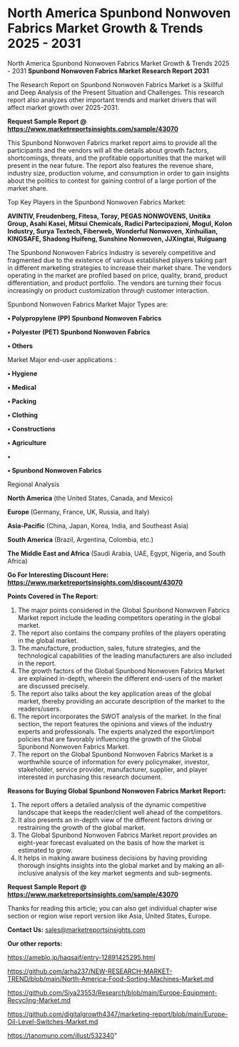 # North America Spunbond Nonwoven Fabrics Market Growth & Trends 2025 - 2031
North America Spunbond Nonwoven Fabrics Market Growth & Trends 2025 - 2031
<strong>Spunbond Nonwoven Fabrics Market Research Report 2031</strong>

The Research Report on Spunbond Nonwoven Fabrics Market is a Skillful and Deep Analysis of the Present Situation and Challenges. This research report also analyzes other important trends and market drivers that will affect market growth over 2025-2031.

<strong>Request Sample Report @ <a href=https://www.marketreportsinsights.com/sample/43070>https://www.marketreportsinsights.com/sample/43070</a></strong>

This Spunbond Nonwoven Fabrics market report aims to provide all the participants and the vendors will all the details about growth factors, shortcomings, threats, and the profitable opportunities that the market will present in the near future. The report also features the revenue share, industry size, production volume, and consumption in order to gain insights about the politics to contest for gaining control of a large portion of the market share.

Top Key Players in the Spunbond Nonwoven Fabrics Market:

<strong>AVINTIV, Freudenberg, Fitesa, Toray, PEGAS NONWOVENS, Unitika Group, Asahi Kasei, Mitsui Chemicals, Radici Partecipazioni, Mogul, Kolon Industry, Surya Textech, Fiberweb, Wonderful Nonwoven, Xinhuilian, KINGSAFE, Shadong Huifeng, Sunshine Nonwoven, JJXingtai, Ruiguang</strong>

The Spunbond Nonwoven Fabrics Industry is severely competitive and fragmented due to the existence of various established players taking part in different marketing strategies to increase their market share. The vendors operating in the market are profiled based on price, quality, brand, product differentiation, and product portfolio. The vendors are turning their focus increasingly on product customization through customer interaction.

Spunbond Nonwoven Fabrics Market Major Types are:

<strong>•  Polypropylene (PP) Spunbond Nonwoven Fabrics

•  Polyester (PET) Spunbond Nonwoven Fabrics

•  Others</strong>

Market Major end-user applications :

<strong>•  Hygiene

•  Medical

•  Packing

•  Clothing

•  Constructions

•  Agriculture

•  

•  Spunbond Nonwoven Fabrics</strong>

Regional Analysis

</u><strong><b>North America</b></strong> (the United States, Canada, and Mexico)

<strong><b>Europe </b></strong>(Germany, France, UK, Russia, and Italy)

<strong><b>Asia-Pacific</b></strong> (China, Japan, Korea, India, and Southeast Asia)

<strong><b>South America</b></strong> (Brazil, Argentina, Colombia, etc.)

<strong><b>The Middle East and Africa</b></strong> (Saudi Arabia, UAE, Egypt, Nigeria, and South Africa)

<strong>Go For Interesting Discount Here: <a href=https://www.marketreportsinsights.com/discount/43070>https://www.marketreportsinsights.com/discount/43070</a></strong>

<strong>Points Covered in The Report:</strong>
<ol>
  <li>The major points considered in the Global Spunbond Nonwoven Fabrics Market report include the leading competitors operating in the global market.</li>
  <li>The report also contains the company profiles of the players operating in the global market.</li>
  <li>The manufacture, production, sales, future strategies, and the technological capabilities of the leading manufacturers are also included in the report.</li>
  <li>The growth factors of the Global Spunbond Nonwoven Fabrics Market are explained in-depth, wherein the different end-users of the market are discussed precisely.</li>
  <li>The report also talks about the key application areas of the global market, thereby providing an accurate description of the market to the readers/users.</li>
  <li>The report incorporates the SWOT analysis of the market. In the final section, the report features the opinions and views of the industry experts and professionals. The experts analyzed the export/import policies that are favorably influencing the growth of the Global Spunbond Nonwoven Fabrics Market.</li>
  <li>The report on the Global Spunbond Nonwoven Fabrics Market is a worthwhile source of information for every policymaker, investor, stakeholder, service provider, manufacturer, supplier, and player interested in purchasing this research document.</li>
</ol>
<strong>Reasons for Buying Global Spunbond Nonwoven Fabrics Market Report:</strong>

<ol>
  <li>The report offers a detailed analysis of the dynamic competitive landscape that keeps the reader/client well ahead of the competitors.</li>
  <li>It also presents an in-depth view of the different factors driving or restraining the growth of the global market.</li>
  <li>The Global Spunbond Nonwoven Fabrics Market report provides an eight-year forecast evaluated on the basis of how the market is estimated to grow.</li>
  <li>It helps in making aware business decisions by having providing thorough insights insights into the global market and by making an all-inclusive analysis of the key market segments and sub-segments.</li>
</ol>
<strong>Request Sample Report @ <a href=https://www.marketreportsinsights.com/sample/43070>https://www.marketreportsinsights.com/sample/43070</a></strong>


Thanks for reading this article; you can also get individual chapter wise section or region wise report version like Asia, United States, Europe.

<strong>Contact Us:</strong>
sales@marketreportsinsights.com

<strong>Our other reports:</strong>

<a href=https://ameblo.jp/haqsaif/entry-12891425295.html>https://ameblo.jp/haqsaif/entry-12891425295.html</a>

<a href=https://github.com/arha237/NEW-RESEARCH-MARKET-TREND/blob/main/North-America-Food-Sorting-Machines-Market.md>https://github.com/arha237/NEW-RESEARCH-MARKET-TREND/blob/main/North-America-Food-Sorting-Machines-Market.md</a>

<a href=https://github.com/Siya23553/Research/blob/main/Europe-Equipment-Recycling-Market.md>https://github.com/Siya23553/Research/blob/main/Europe-Equipment-Recycling-Market.md</a>

<a href=https://github.com/digitalgrowth4347/marketing-report/blob/main/Europe-Oil-Level-Switches-Market.md>https://github.com/digitalgrowth4347/marketing-report/blob/main/Europe-Oil-Level-Switches-Market.md</a>

<a href=https://tanomuno.com/illust/532340>https://tanomuno.com/illust/532340</a>"
